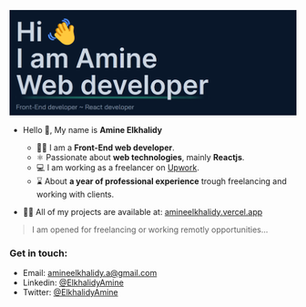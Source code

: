 ![Welcoming image from my portfolio](./introduction.png)   

- Hello 👋, My name is **Amine Elkhalidy**
  - ‍👨‍💻 I am a **Front-End web developer**.
  - ⚛️ Passionate about **web technologies**, mainly **Reactjs**.
  - 💻 I am working as a freelancer on [Upwork](https://www.upwork.com/).
  - ⌛ About **a year of professional experience** trough freelancing and working with clients.
 

- 👨‍💻 All of my projects are available at: [amineelkhalidy.vercel.app](https://amineelkhalidy.vercel.app)   
> I am opened for freelancing or working remotly opportunities...   

### Get in touch:   
- Email: amineelkhalidy.a@gmail.com
- Linkedin: [@ElkhalidyAmine](https://www.linkedin.com/in/amine-elkhalidy/)
- Twitter: [@ElkhalidyAmine](https://twitter.com/ElkhalidyAmine)




   

   




